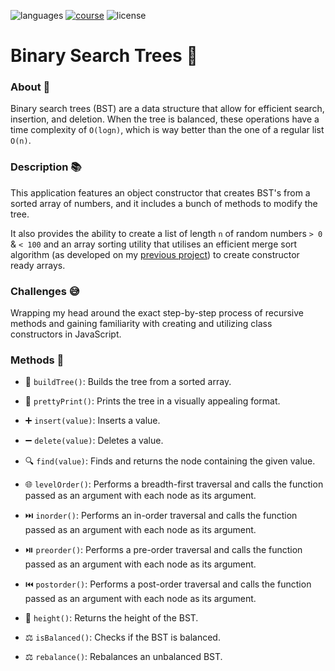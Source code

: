 ![languages](https://img.shields.io/badge/languages-js-F7DF1E)
[![course](https://img.shields.io/badge/learned_on-the_odin_project-d19900)](https://www.theodinproject.com/lessons/javascript-binary-search-trees)
![license](https://img.shields.io/badge/license-MIT-blue)

# Binary Search Trees 🌳

### About 📖

Binary search trees (BST) are a data structure that allow for efficient search, insertion, and deletion. When the tree is balanced, these operations have a time complexity of `O(logn)`, which is way better than the one of a regular list `O(n)`.

### Description 📚

This application features an object constructor that creates BST's from a sorted array of numbers, and it includes a bunch of methods to modify the tree.

It also provides the ability to create a list of length `n` of random numbers `> 0` & `< 100` and an array sorting utility that utilises an efficient merge sort algorithm (as developed on my [previous project](https://github.com/nightrunner4/recursion)) to create constructor ready arrays.

### Challenges 😅

Wrapping my head around the exact step-by-step process of recursive methods and gaining familiarity with creating and utilizing class constructors in JavaScript.

### Methods 🔧

- 🌳 `buildTree()`: Builds the tree from a sorted array.

- 🌿 `prettyPrint()`: Prints the tree in a visually appealing format.

- ➕ `insert(value)`: Inserts a value.

- ➖ `delete(value)`: Deletes a value.

- 🔍 `find(value)`: Finds and returns the node containing the given value.

- 🌐 `levelOrder()`: Performs a breadth-first traversal and calls the function passed as an argument with each node as its argument.

- ⏭️ `inorder()`: Performs an in-order traversal and calls the function passed as an argument with each node as its argument.

- ⏯️ `preorder()`: Performs a pre-order traversal and calls the function passed as an argument with each node as its argument.

- ⏮️ `postorder()`: Performs a post-order traversal and calls the function passed as an argument with each node as its argument.

- 📏 `height()`: Returns the height of the BST.

- ⚖️ `isBalanced()`: Checks if the BST is balanced.

- ⚖️ `rebalance()`: Rebalances an unbalanced BST.
